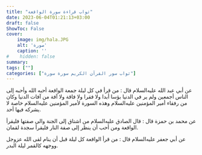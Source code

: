 ```yaml
---
title: "ثواب قراءة سورة الواقعة"
date: 2023-06-04T01:21:13+03:00
draft: false
ShowToc: False
cover:
    image: img/hala.JPG
    alt: 'صورة'
    caption: ''
#    hidden: false
summary: 
tags: [""]
categories: ["ثواب سور القرآن الكريم سورة سورة"]
---
```

عن أبي عبد الله عليه‌السلام قال : من قرأ في كل ليلة جمعة
الواقعة أحبه الله وأحبه إلى الناس أجمعين ولم ير في الدنيا بؤسا أبدا
ولا فقرا ولا فاقة ولا آفة من آفات الدنيا وكان من رفقاء أمير المؤمنين عليه‌السلام
وهذه السورة لأمير المؤمنين عليه‌السلام خاصة لا يشركه فيها أحد.

عن محمد بن حمزة قال : قال
الصادق عليه‌السلام من اشتاق إلى الجنة والى صفتها فليقرأ الواقعة ومن أحب أن
ينظر إلى صفة النار فليقرأ سجدة لقمان.

عن أبي جعفر عليه‌السلام قال : من قرأ
الواقعة كل ليلة قبل أن ينام لقى الله عزوجل ووجهه كالقمر ليلة البدر.


